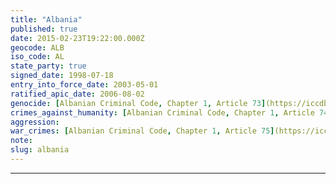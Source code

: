 ```yaml
---
title: "Albania"
published: true
date: 2015-02-23T19:22:00.000Z
geocode: ALB
iso_code: AL
state_party: true
signed_date: 1998-07-18
entry_into_force_date: 2003-05-01
ratified_apic_date: 2006-08-02
genocide: [Albanian Criminal Code, Chapter 1, Article 73](https://iccdb.hrlc.net/data/doc/215/keyword/46/)
crimes_against_humanity: [Albanian Criminal Code, Chapter 1, Article 74](https://iccdb.hrlc.net/data/doc/215/keyword/13/)
aggression:
war_crimes: [Albanian Criminal Code, Chapter 1, Article 75](https://iccdb.hrlc.net/data/doc/215/keyword/145/)
note:
slug: albania
---
```

---
